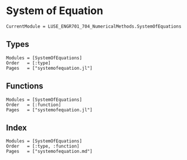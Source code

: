 # System of Equation

```@meta
CurrentModule = LUSE_ENGR701_704_NumericalMethods.SystemOfEquations
```

## Types
```@autodocs
Modules = [SystemOfEquations]
Order   = [:type]
Pages   = ["systemofequation.jl"]
```

## Functions
```@autodocs
Modules = [SystemOfEquations]
Order   = [:function]
Pages   = ["systemofequation.jl"]
```

## Index
```@index
Modules = [SystemOfEquations]
Order   = [:type, :function]
Pages   = ["systemofequation.md"]
```
